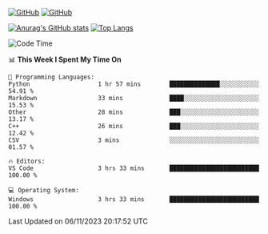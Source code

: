 [![GitHub](https://img.shields.io/github/followers/sharpxk?style=social)](https://github.com/sharpxk) [![GitHub](https://img.shields.io/github/stars/sharpxk?style=social)](https://github.com/sharpxk)

[![Anurag's GitHub stats](https://github-readme-stats-git-masterrstaa-rickstaa.vercel.app/api?username=sharpxk&hide=contribs,prs,issues&show_icons=true&theme=tokyonight)](https://github.com/anuraghazra/github-readme-stats)
[![Top Langs](https://github-readme-stats-git-masterrstaa-rickstaa.vercel.app/api/top-langs/?username=sharpxk&layout=compact&theme=tokyonight)](https://github.com/anuraghazra/github-readme-stats)

<!--START_SECTION:waka-->
![Code Time](http://img.shields.io/badge/Code%20Time-344%20hrs%2016%20mins-blue)

📊 **This Week I Spent My Time On** 

```text
💬 Programming Languages: 
Python                   1 hr 57 mins        ██████████████░░░░░░░░░░░   54.91 % 
Markdown                 33 mins             ████░░░░░░░░░░░░░░░░░░░░░   15.53 % 
Other                    28 mins             ███░░░░░░░░░░░░░░░░░░░░░░   13.17 % 
C++                      26 mins             ███░░░░░░░░░░░░░░░░░░░░░░   12.42 % 
CSV                      3 mins              ░░░░░░░░░░░░░░░░░░░░░░░░░   01.57 % 

🔥 Editors: 
VS Code                  3 hrs 33 mins       █████████████████████████   100.00 % 

💻 Operating System: 
Windows                  3 hrs 33 mins       █████████████████████████   100.00 % 
```


 Last Updated on 06/11/2023 20:17:52 UTC
<!--END_SECTION:waka-->
